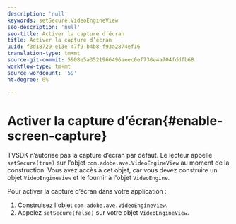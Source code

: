 ```yaml
---
description: 'null'
keywords: setSecure;VideoEngineView
seo-description: 'null'
seo-title: Activer la capture d’écran
title: Activer la capture d’écran
uuid: f3d18729-e13e-47f9-b4b8-f93a2874ef16
translation-type: tm+mt
source-git-commit: 5908e5a3521966496aeec0ef730e4a704fddfb68
workflow-type: tm+mt
source-wordcount: '59'
ht-degree: 0%

---
```



# Activer la capture d’écran{#enable-screen-capture}

TVSDK n’autorise pas la capture d’écran par défaut. Le lecteur appelle `setSecure(true)` sur l&#39;objet `com.adobe.ave.VideoEngineView` au moment de la construction. Vous avez accès à cet objet, car vous devez construire un objet `VideoEngineView` et le fournir à l&#39;objet `VideoEngine`.

Pour activer la capture d’écran dans votre application :

1. Construisez l&#39;objet `com.adobe.ave.VideoEngineView`.
1. Appelez `setSecure(false)` sur votre objet `VideoEngineView`.
